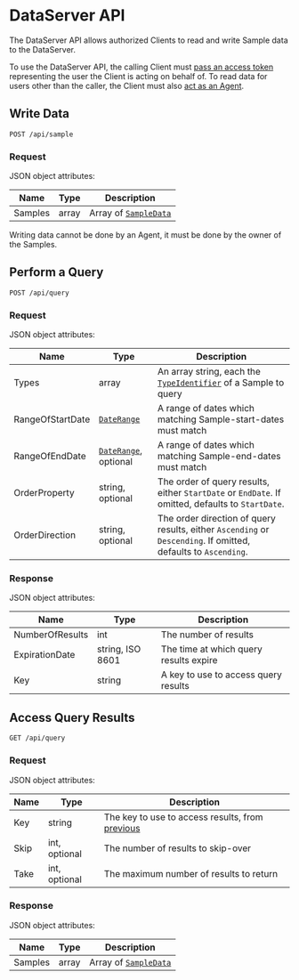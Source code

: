 # DataServer API

The DataServer API allows authorized Clients to read and write Sample data to the DataServer.

To use the DataServer API, the calling Client must [pass an access token](../getting_started/authorization.md) representing the user the Client is acting on behalf of.  To read data for users other than the caller, the Client must also [act as an Agent](../getting_started/acting_as_agent.md).

## Write Data

```
POST /api/sample
```

### Request 

JSON object attributes:

| Name | Type | Description |
|-|-|-|
| Samples | array | Array of [`SampleData`](core_resources.md#sampledata) |

Writing data cannot be done by an Agent, it must be done by the owner of the Samples.

## Perform a Query

```
POST /api/query
```

### Request 

JSON object attributes:

| Name | Type | Description |
|-|-|-|
| Types | array | An array string, each the [`TypeIdentifier`](sample_type_scope.md#typeidentifier) of a Sample to query |
| RangeOfStartDate | [`DateRange`](core_resources.md#daterange-object) | A range of dates which matching Sample-start-dates must match |
| RangeOfEndDate | [`DateRange`](core_resources.md#daterange-object), optional| A range of dates which matching Sample-end-dates must match |
| OrderProperty | string, optional| The order of query results, either `StartDate` or `EndDate`. If omitted, defaults to `StartDate`. |
| OrderDirection | string, optional| The order direction of query results, either `Ascending` or `Descending`. If omitted, defaults to `Ascending`. |

### Response

JSON object attributes:

| Name | Type | Description |
|-|-|-|
| NumberOfResults | int | The number of results |
| ExpirationDate | string, ISO 8601 | The time at which query results expire |
| Key | string | A key to use to access query results |


## Access Query Results

```
GET /api/query
```

### Request

JSON object attributes:

| Name | Type | Description |
|-|-|-|
| Key | string | The key to use to access results, from [previous](#perform-a-query) |
| Skip | int, optional | The number of results to skip-over |
| Take | int, optional | The maximum number of results to return |

### Response

JSON object attributes:

| Name | Type | Description |
|-|-|-|
| Samples | array | Array of [`SampleData`](core_resources.md#sampledata) |